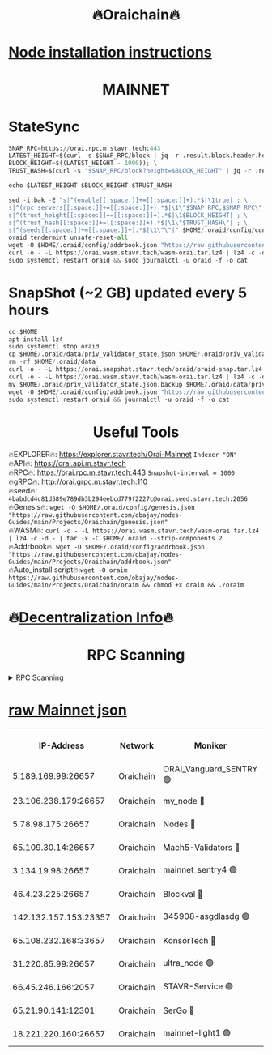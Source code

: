 <h1 align="center"> 🔥Oraichain🔥</h1>

[Node installation instructions](https://github.com/obajay/nodes-Guides/tree/main/Projects/Oraichain)
=
<h1 align="center"> MAINNET</h1>

# StateSync
```python
SNAP_RPC=https://orai.rpc.m.stavr.tech:443
LATEST_HEIGHT=$(curl -s $SNAP_RPC/block | jq -r .result.block.header.height); \
BLOCK_HEIGHT=$((LATEST_HEIGHT - 1000)); \
TRUST_HASH=$(curl -s "$SNAP_RPC/block?height=$BLOCK_HEIGHT" | jq -r .result.block_id.hash)

echo $LATEST_HEIGHT $BLOCK_HEIGHT $TRUST_HASH

sed -i.bak -E "s|^(enable[[:space:]]+=[[:space:]]+).*$|\1true| ; \
s|^(rpc_servers[[:space:]]+=[[:space:]]+).*$|\1\"$SNAP_RPC,$SNAP_RPC\"| ; \
s|^(trust_height[[:space:]]+=[[:space:]]+).*$|\1$BLOCK_HEIGHT| ; \
s|^(trust_hash[[:space:]]+=[[:space:]]+).*$|\1\"$TRUST_HASH\"| ; \
s|^(seeds[[:space:]]+=[[:space:]]+).*$|\1\"\"|" $HOME/.oraid/config/config.toml
oraid tendermint unsafe-reset-all
wget -O $HOME/.oraid/config/addrbook.json "https://raw.githubusercontent.com/obajay/nodes-Guides/main/Projects/Oraichain/addrbook.json"
curl -o - -L https://orai.wasm.stavr.tech/wasm-orai.tar.lz4 | lz4 -c -d - | tar -x -C $HOME/.oraid --strip-components 2
sudo systemctl restart oraid && sudo journalctl -u oraid -f -o cat
```
# SnapShot (~2 GB) updated every 5 hours
```python
cd $HOME
apt install lz4
sudo systemctl stop oraid
cp $HOME/.oraid/data/priv_validator_state.json $HOME/.oraid/priv_validator_state.json.backup
rm -rf $HOME/.oraid/data
curl -o - -L https://orai.snapshot.stavr.tech/oraid/oraid-snap.tar.lz4 | lz4 -c -d - | tar -x -C $HOME/.oraid --strip-components 2
curl -o - -L https://orai.wasm.stavr.tech/wasm-orai.tar.lz4 | lz4 -c -d - | tar -x -C $HOME/.oraid --strip-components 2
mv $HOME/.oraid/priv_validator_state.json.backup $HOME/.oraid/data/priv_validator_state.json
wget -O $HOME/.oraid/config/addrbook.json "https://raw.githubusercontent.com/obajay/nodes-Guides/main/Projects/Oraichain/addrbook.json"
sudo systemctl restart oraid && journalctl -u oraid -f -o cat
```

 <h1 align="center"> Useful Tools</h1>

🔥EXPLORER🔥:     https://explorer.stavr.tech/Orai-Mainnet        `Indexer "ON"` \
🔥API🔥:          https://orai.api.m.stavr.tech \
🔥RPC🔥:          https://orai.rpc.m.stavr.tech:443              `Snapshot-interval = 1000` \
🔥gRPC🔥:         http://orai.grpc.m.stavr.tech:110 \
🔥seed🔥:      `4babdcd4c81d589e789db3b294eebcd779f2227c@orai.seed.stavr.tech:2056` \
🔥Genesis🔥:   `wget -O $HOME/.oraid/config/genesis.json "https://raw.githubusercontent.com/obajay/nodes-Guides/main/Projects/Oraichain/genesis.json"` \
🔥WASM🔥:      `curl -o - -L https://orai.wasm.stavr.tech/wasm-orai.tar.lz4 | lz4 -c -d - | tar -x -C $HOME/.oraid --strip-components 2` \
🔥Addrbook🔥:  `wget -O $HOME/.oraid/config/addrbook.json "https://raw.githubusercontent.com/obajay/nodes-Guides/main/Projects/Oraichain/addrbook.json"` \
🔥Auto_install script🔥:`wget -O oraim https://raw.githubusercontent.com/obajay/nodes-Guides/main/Projects/Oraichain/oraim && chmod +x oraim && ./oraim`

🔥[Decentralization Info](https://github.com/obajay/StateSync-snapshots/tree/main/Projects/Oraichain/Decentralization)🔥
=
<h1 align="center"> RPC Scanning</h1>

<details>
<summary>RPC Scanning</summary>

<h2 align="center"> We scan nodes in real time every 4 hours. And we provide the final result of RPC endpoints.
We cannot influence the operation of these nodes in any way. </h2>


```python
If Voting Power is higher than 0 --> then the Node is a validator of the network and may be subject to attack and be a potential threat to the chain.
```
```python
We marked such validators with a red symbol
```

</details>

[raw Mainnet json](https://rpc-check.oraim.stavr.tech/oraim/rpc-oraim-result.json)
=


<table><tr><th>IP-Address</th><th>Network</th><th>Moniker</th><th>Latest Block Height</th><th>Earliest Block Height</th><th>Catching Up</th><th>Tx Index</th><th>Voting Power</th><th>Scan Time</th></tr><tr><td>5.189.169.99:26657</td><td>Oraichain</td><td>ORAI_Vanguard_SENTRY 🟢</td><td>15688019</td><td>0</td><td>False</td><td>on</td><td>0</td><td>2024-02-09T06:44:14.203050287UTC</td></tr><tr><td>23.106.238.179:26657</td><td>Oraichain</td><td>my_node 🔴</td><td>15688022</td><td>0</td><td>False</td><td>on</td><td>223558</td><td>2024-02-09T06:44:28.837452823UTC</td></tr><tr><td>5.78.98.175:26657</td><td>Oraichain</td><td>Nodes 🔴</td><td>15688023</td><td>0</td><td>False</td><td>off</td><td>164836</td><td>2024-02-09T06:44:36.922251472UTC</td></tr><tr><td>65.109.30.14:26657</td><td>Oraichain</td><td>Mach5-Validators 🔴</td><td>15688027</td><td>0</td><td>False</td><td>off</td><td>212</td><td>2024-02-09T06:44:57.886323811UTC</td></tr><tr><td>3.134.19.98:26657</td><td>Oraichain</td><td>mainnet_sentry4 🟢</td><td>15688023</td><td>1</td><td>False</td><td>on</td><td>0</td><td>2024-02-09T06:44:33.971332090UTC</td></tr><tr><td>46.4.23.225:26657</td><td>Oraichain</td><td>Blockval 🔴</td><td>15688028</td><td>10774049</td><td>False</td><td>off</td><td>279292</td><td>2024-02-09T06:45:02.604452165UTC</td></tr><tr><td>142.132.157.153:23357</td><td>Oraichain</td><td>345908-asgdlasdg 🟢</td><td>15688023</td><td>11956426</td><td>False</td><td>on</td><td>0</td><td>2024-02-09T06:44:33.240727725UTC</td></tr><tr><td>65.108.232.168:33657</td><td>Oraichain</td><td>KonsorTech 🔴</td><td>15688019</td><td>14344801</td><td>False</td><td>off</td><td>50315</td><td>2024-02-09T06:44:09.644324277UTC</td></tr><tr><td>31.220.85.99:26657</td><td>Oraichain</td><td>ultra_node 🟢</td><td>15688027</td><td>15360001</td><td>False</td><td>off</td><td>0</td><td>2024-02-09T06:45:00.314866581UTC</td></tr><tr><td>66.45.246.166:2057</td><td>Oraichain</td><td>STAVR-Service 🟢</td><td>15688026</td><td>15529201</td><td>False</td><td>on</td><td>0</td><td>2024-02-09T06:44:55.132058089UTC</td></tr><tr><td>65.21.90.141:12301</td><td>Oraichain</td><td>SerGo 🔴</td><td>15688026</td><td>15588026</td><td>False</td><td>off</td><td>1</td><td>2024-02-09T06:44:50.386010622UTC</td></tr><tr><td>18.221.220.160:26657</td><td>Oraichain</td><td>mainnet-light1 🟢</td><td>15688024</td><td>15643601</td><td>False</td><td>on</td><td>0</td><td>2024-02-09T06:44:41.785632877UTC</td></tr></table>
